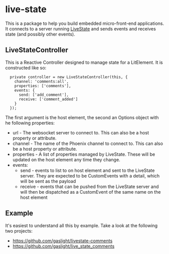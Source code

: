 # live-state

This is a package to help you build embedded micro-front-end applications. It connects to
a server running [LiveState](https://github.com/gaslight/live_state) and sends events and receives state (and possibly other events).

## LiveStateController

This is a Reactive Controller designed to manage state for a LitElement. It is constructed like so:

```
  private controller = new LiveStateController(this, {
    channel: 'comments:all',
    properties: ['comments'],
    events: {
      send: ['add_comment'],
      receive: ['comment_added']
    }
  });
```

The first argument is the host element, the second an Options object with he following properties:

* url - The websocket server to connect to. This can also be a host property or attribute.
* channel - The name of the Phoenix channel to connect to. This can also be a host property or attribute.
* properties - A list of properties managed by LiveState. These will be updated on the host element any time they change.
* events:
  * send - events to list to on host element and sent to the LiveState server. They are expected to be CustomEvents with a detail, which will be sent as the payload
  * receive - events that can be pushed from the LiveState server and will then be dispatched as a CustomEvent of the same name on the host element

## Example

It's easiest to understand all this by example. Take a look at the following two projects:

* https://github.com/gaslight/livestate-comments
* https://github.com/gaslight/live_state_comments

